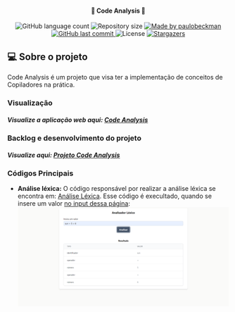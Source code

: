 <h4 align="center"> 
	🚀 Code Analysis 🚀
</h4>

<p align="center">
  <img alt="GitHub language count" src="https://img.shields.io/github/languages/count/paulobeckman/code-analysis?color=%2304D361">
  
  <img alt="Repository size" src="https://img.shields.io/github/repo-size/paulobeckman/code-analysis">
  
  <a href="https://www.linkedin.com/in/paulobeckman/">
    <img alt="Made by paulobeckman" src="https://img.shields.io/badge/made%20by-paulobeckman-%2304D361">
  </a>
	
  
  <a href="https://github.com/paulobeckman/code-analysis/commits/master">
    <img alt="GitHub last commit" src="https://img.shields.io/github/last-commit/paulobeckman/code-analysis">
  </a>

  <img alt="License" src="https://img.shields.io/badge/license-MIT-brightgreen">
   <a href="https://github.com/paulobeckman/code-analysis/stargazers">
    <img alt="Stargazers" src="https://img.shields.io/github/stars/paulobeckman/code-analysis?style=social">
  </a>
</p>

## 💻 Sobre o projeto

Code Analysis é um projeto que visa ter a implementação de conceitos de Copiladores na prática.

### Visualização

##### Visualize a aplicação web aqui: [Code Analysis](https://code-analysis.netlify.app/)

### Backlog e desenvolvimento do projeto

##### Visualize aqui: [Projeto Code Analysis](https://github.com/users/paulobeckman/projects/1)

### Códigos Principais

- **Análise léxica:** O código responsável por realizar a análise léxica se encontra em: [Análise Léxica](https://github.com/paulobeckman/code-analysis/blob/development/src/utils/lexicalAnalyzer.ts). Esse código é execultado, quando se insere um valor [no input dessa página](https://code-analysis.netlify.app/):
  <img alt="code-analysis" title="#code-analysis" src="./github-assets/lexicalAnalyzer.png" width="800px">
